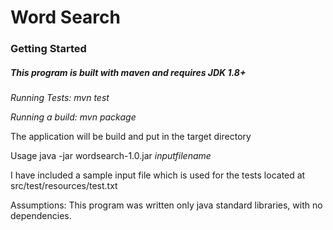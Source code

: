 # Word Search

### Getting Started

##### This program is built with maven and requires JDK 1.8+

_Running Tests: mvn test_

_Running a build: mvn package_ 

The application will be build and put in the target directory

Usage java -jar wordsearch-1.0.jar _inputfilename_

I have included a sample input file which is used for the tests located at src/test/resources/test.txt

Assumptions: This program was written only java standard libraries, with no dependencies.

